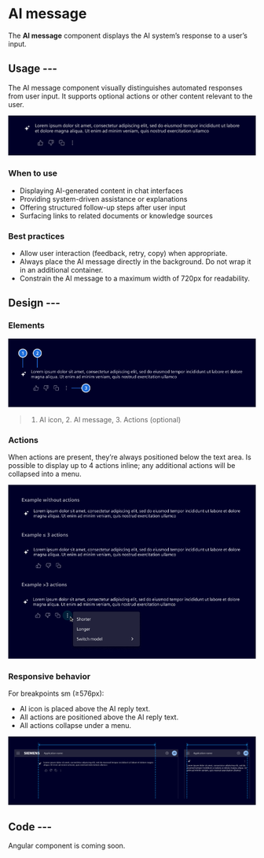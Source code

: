 # AI message

The **AI message** component displays the AI system’s response to a user’s input.

## Usage ---

The AI message component visually distinguishes automated responses from user input.
It supports optional actions or other content relevant to the user.

![AI message](images/ai-message.png)

### When to use

- Displaying AI-generated content in chat interfaces
- Providing system-driven assistance or explanations
- Offering structured follow-up steps after user input
- Surfacing links to related documents or knowledge sources

### Best practices

- Allow user interaction (feedback, retry, copy) when appropriate.
- Always place the AI message directly in the background. Do not wrap it in an additional container.
- Constrain the AI message to a maximum width of 720px for readability.

## Design ---

### Elements

![AI message elements](images/ai-message-elements.png)

> 1. AI icon, 2. AI message, 3. Actions (optional)

### Actions

When actions are present, they’re always positioned below the text area.
Is possible to display up to 4 actions inline; any additional actions will be collapsed into a menu.

![AI message actions](images/ai-message-actions.png)

### Responsive behavior

For breakpoints sm (≥576px):

- AI icon is placed above the AI reply text.
- All actions are positioned above the AI reply text.
- All actions collapse under a menu.

![AI message responsive](images/message-ai-responsive.png)

## Code ---

Angular component is coming soon.
